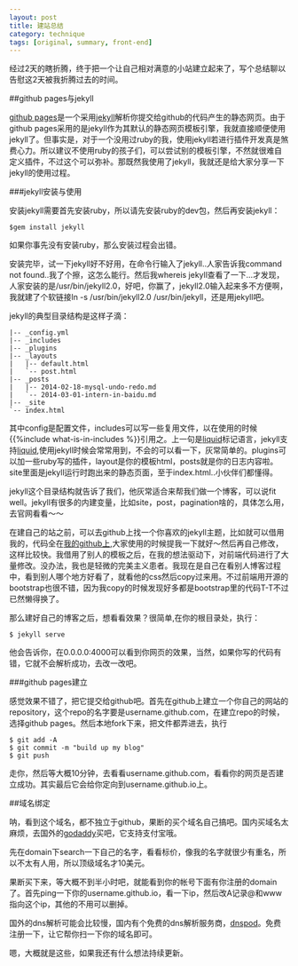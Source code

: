 ```yaml
---
layout: post
title: 建站总结
category: technique
tags: [original, summary, front-end]
---
```

经过2天的瞎折腾，终于把一个让自己相对满意的小站建立起来了，写个总结聊以告慰这2天被我折腾过去的时间。

<!-- more-->

##github pages与jekyll

[github pages](http://pages.github.com/)是一个采用[jekyll](http://jekyllrb.com)解析你提交给github的代码产生的静态网页。由于github pages采用的是jekyll作为其默认的静态网页模板引擎，我就直接顺便使用jekyll了。但事实是，对于一个没用过ruby的我，使用jekyll若进行插件开发真是煞费心力。所以建议不使用ruby的孩子们，可以尝试别的模板引擎，不然就很难自定义插件，不过这个可以弥补。那既然我使用了jekyll，我就还是给大家分享一下jekyll的使用过程。

###jekyll安装与使用

安装jekyll需要首先安装ruby，所以请先安装ruby的dev包，然后再安装jekyll：
    
    $gem install jekyll
如果你事先没有安装ruby，那么安装过程会出错。

安装完毕，试一下jekyll好不好用，在命令行输入了jekyll..人家告诉我command not found..我了个擦，这怎么能行。然后我whereis jekyll查看了一下...才发现，人家安装的是/usr/bin/jekyll2.0，好吧，你赢了，jekyll2.0输入起来多不方便啊，我就建了个软链接ln -s /usr/bin/jekyll2.0 /usr/bin/jekyll，还是用jekyll吧。

jekyll的典型目录结构是这样子滴：

    |-- _config.yml
    |-- _includes
    |-- _plugins
    |-- _layouts
    |   |-- default.html
    |   `-- post.html
    |-- _posts
    |   |-- 2014-02-18-mysql-undo-redo.md
    |   `-- 2014-03-01-intern-in-baidu.md
    |-- _site
    `-- index.html
    
其中config是配置文件，includes可以写一些复用文件，以在使用的时候{{%include what-is-in-includes %}}引用之。上一句是[liquid](http://liquidmarkup.org/)标记语言，jekyll支持[liquid](http://liquidmarkup.org/),使用jekyll时候会常常用到，不会的可以看一下，灰常简单的。plugins可以加一些ruby写的插件，layout是你的模板html，posts就是你的日志内容啦。site里面是jekyll运行时跑出来的静态页面，至于index.html..小伙伴们都懂得。

jekyll这个目录结构就告诉了我们，他灰常适合来帮我们做一个博客，可以说fit well。jekyll有很多的内建变量，比如site，post，pagination啥的，具体怎么用，去官网看看～～

在建自己的站之前，可以去github上找一个你喜欢的jekyll主题，比如就可以借用我的，代码全在[我的github上](http://www.github.com/ydjia),大家使用的时候提我一下就好～然后再自己修改，这样比较快。我借用了别人的模板之后，在我的想法驱动下，对前端代码进行了大量修改。没办法，我也是轻微的完美主义患者。我现在是自己在看别人博客过程中，看到别人哪个地方好看了，就看他的css然后copy过来用。不过前端用开源的bootstrap也很不错，因为我copy的时候发现好多都是bootstrap里的代码T-T不过已然懒得换了。

那么建好自己的博客之后，想看看效果？很简单,在你的根目录处，执行：

    $ jekyll serve
他会告诉你，在0.0.0.0:4000可以看到你网页的效果，当然，如果你写的代码有错，它就不会解析成功，去改一改吧。

###github pages建立

感觉效果不错了，把它提交给github吧。首先在github上建立一个你自己的网站的repository，这个repo的名字要是username.github.com，在建立repo的时候，选择github pages。然后本地fork下来，把文件都弄进去，执行

    $ git add -A
    $ git commit -m "build up my blog"
    $ git push
走你，然后等大概10分钟，去看看username.github.com，看看你的网页是否建立成功。其实最后它会给你定向到username.github.io上。

##域名绑定

呐，看到这个域名，都不独立于github，果断的买个域名自己搞吧。国内买域名太麻烦，去国外的[godaddy](http://godaddy.com)买吧，它支持支付宝哦。

先在domain下search一下自己的名字，看看标价，像我的名字就很少有重名，所以不太有人用，所以顶级域名才10美元。

果断买下来，等大概不到半小时吧，就能看到你的帐号下面有你注册的domain了。首先ping一下你的username.github.io，看一下ip，然后改A记录@和www指向这个ip，其他的不用可以删掉。

国外的dns解析可能会比较慢，国内有个免费的dns解析服务商，[dnspod](https://www.dnspod.cn/‎)。免费注册一下，让它帮你扫一下你的域名即可。

嗯，大概就是这些，如果我还有什么想法持续更新。


